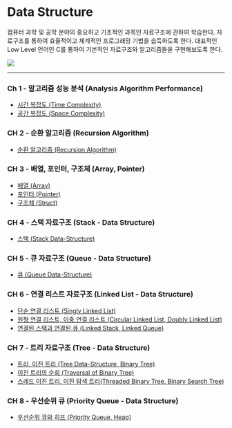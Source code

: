 # Data Structure

컴퓨터 과학 및 공학 분야의 중요하고 기초적인 과목인 자료구조에 관하여 학습한다. 
자료구조를 통하여 효율적이고 체계적인 프로그래밍 기법을 습득하도록 한다.
대표적인 Low Level 언어인 C를 통하여 기본적인 자료구조와 알고리즘들을 구현해보도록 한다.

<img src = "https://user-images.githubusercontent.com/58673491/188276390-3f811c43-c277-4de3-9a20-efa28e9eb6e8.png"/>

- - -

### Ch 1 - 알고리즘 성능 분석 (Analysis Algorithm Performance)
* [시간 복잡도 (Time Complexity)](https://kangdy25.tistory.com/33) 
* [공간 복잡도 (Space Complexity)](https://kangdy25.tistory.com/34?category=1023454)
### CH 2 - 순환 알고리즘 (Recursion Algorithm)
* [순환 알고리즘 (Recursion Algorithm)](https://kangdy25.tistory.com/33)
### CH 3 - 배열, 포인터, 구조체 (Array, Pointer)
* [배열 (Array)](https://kangdy25.tistory.com/56)
* [포인터 (Pointer)](https://kangdy25.tistory.com/57)
* [구조체 (Struct)](https://kangdy25.tistory.com/63?category=1033345)
### CH 4 - 스택 자료구조 (Stack - Data Structure)
* [스택 (Stack Data-Structure)](https://kangdy25.tistory.com/58)
### CH 5 - 큐 자료구조 (Queue - Data Structure)
* [큐 (Queue Data-Structure)](https://kangdy25.tistory.com/69) 
### CH 6 - 연결 리스트 자료구조 (Linked List - Data Structure)
* [단순 연결 리스트 (Singly Linked List)](https://kangdy25.tistory.com/81)
* [원형 연결 리스트, 이중 연결 리스트 (Circular Linked List, Doubly Linked List)](https://kangdy25.tistory.com/82?category=1023454)
* [연결된 스택과 연결된 큐 (Linked Stack, Linked Queue)](https://kangdy25.tistory.com/83)
### CH 7 - 트리 자료구조 (Tree - Data Structure)
* [트리, 이진 트리 (Tree Data-Structure, Binary Tree)](#)
* [이진 트리의 순회 (Traversal of Binary Tree)](#)
* [스레드 이진 트리, 이진 탐색 트리(Threaded Binary Tree, Binary Search Tree)](#)
### CH 8 - 우선순위 큐 (Priority Queue - Data Structure)
* [우선순위 큐와 히프 (Priority Queue, Heap)](#)


